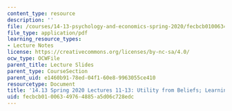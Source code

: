 ```yaml
---
content_type: resource
description: ''
file: /courses/14-13-psychology-and-economics-spring-2020/fecbcb01006349764885a5d06c728edc_MIT14_13S20_lecs11_13.pdf
file_type: application/pdf
learning_resource_types:
- Lecture Notes
license: https://creativecommons.org/licenses/by-nc-sa/4.0/
ocw_type: OCWFile
parent_title: Lecture Slides
parent_type: CourseSection
parent_uid: e1460b91-78ed-04f1-60e8-9963055ce410
resourcetype: Document
title: '14.13 Spring 2020 Lectures 11-13: Utility from Beliefs; Learning'
uid: fecbcb01-0063-4976-4885-a5d06c728edc
---
```

